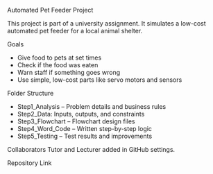Automated Pet Feeder Project

This project is part of a university assignment. It simulates a low-cost automated pet feeder for a local animal shelter.

Goals
- Give food to pets at set times
- Check if the food was eaten
- Warn staff if something goes wrong
- Use simple, low-cost parts like servo motors and sensors
  
Folder Structure
- Step1_Analysis – Problem details and business rules
- Step2_Data: Inputs, outputs, and constraints
- Step3_Flowchart – Flowchart design files
- Step4_Word_Code – Written step-by-step logic
- Step5_Testing – Test results and improvements

Collaborators
Tutor and Lecturer added in GitHub settings.

Repository Link
